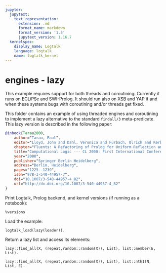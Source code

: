 ```yaml
---
jupyter:
  jupytext:
    text_representation:
      extension: .md
      format_name: markdown
      format_version: '1.3'
      jupytext_version: 1.16.7
  kernelspec:
    display_name: Logtalk
    language: logtalk
    name: logtalk_kernel
---
```


<!--
________________________________________________________________________

This file is part of Logtalk <https://logtalk.org/>  
SPDX-FileCopyrightText: 1998-2025 Paulo Moura <pmoura@logtalk.org>  
SPDX-License-Identifier: Apache-2.0

Licensed under the Apache License, Version 2.0 (the "License");
you may not use this file except in compliance with the License.
You may obtain a copy of the License at

    http://www.apache.org/licenses/LICENSE-2.0

Unless required by applicable law or agreed to in writing, software
distributed under the License is distributed on an "AS IS" BASIS,
WITHOUT WARRANTIES OR CONDITIONS OF ANY KIND, either express or implied.
See the License for the specific language governing permissions and
limitations under the License.
________________________________________________________________________
-->

# engines - lazy

This example requires support for both threads and coroutining. Currently it
runs on ECLiPSe and SWI-Prolog. It should run also on XSB and YAP if and when
these systems bugs with coroutining and/or threads get fixed.

This folder contains an example of using threaded engines and coroutining to
implement a lazy alternative to the standard `findall/3` meta-predicate. This
lazy version is described in the following paper:

```bibtex
@inbook{Tarau2000,
	author="Tarau, Paul",
	editor="Lloyd, John and Dahl, Veronica and Furbach, Ulrich and Kerber, Manfred and Lau, Kung-Kiu and Palamidessi, Catuscia and Pereira, Lu{\'i}s Moniz and Sagiv, Yehoshua and Stuckey, Peter J.",
	chapter="Fluents: A Refactoring of Prolog for Uniform Reflection and Interoperation with External Objects",
	title="Computational Logic --- CL 2000: First International Conference London, UK, July 24--28, 2000 Proceedings",
	year="2000",
	publisher="Springer Berlin Heidelberg",
	address="Berlin, Heidelberg",
	pages="1225--1239",
	isbn="978-3-540-44957-7",
	doi="10.1007/3-540-44957-4_82",
	url="http://dx.doi.org/10.1007/3-540-44957-4_82"
}
```

Print Logtalk, Prolog backend, and kernel versions (if running as a notebook):

```logtalk
%versions
```

Load the example:

```logtalk
logtalk_load(lazy(loader)).
```

Return a lazy list and access its elements:

```logtalk
lazy::find_all(X, (repeat,random::random(X)), List), list::member(E, List).
```

<!--
List = [0.915656206971831|_G118],
E = 0.915656206971831,
freeze(_G118, '$lazy#0.source_lazy_list#2'(4, _G118, <lazy,user,lazy,lazy,c(user,user,r(user,lazy,[],[]))-[(repeat,random::random(X))],[],>)) ;

List = [0.915656206971831, 0.6669572934854013|_G155],
E = 0.6669572934854013,
freeze(_G155, '$lazy#0.source_lazy_list#2'(4, _G155, <lazy,user,lazy,lazy,c(user,user,r(user,lazy,[],[]))-[(repeat,random::random(X))],[],>)) ;

List = [0.915656206971831, 0.47712105608919275, 0.5965100813402789|_G194],
E = 0.5965100813402789,
freeze(_G194, '$lazy#0.source_lazy_list#2'(4, _G194, <lazy,user,lazy,lazy,c(user,user,r(user,lazy,[],[]))-[(repeat,random::random(X))],[],>)) ;
List = [0.915656206971831, 0.47712105608919275, 0.14210821770124227, 0.20944855618709624|_G395],

...
-->

```logtalk
lazy::find_all(X, (repeat,random::random(X)), List), list::nth1(N, List, E).
```

<!--
List = [0.09230089279334841|_G3527],
N = 1,
E = 0.09230089279334841,
freeze(_G3527, '$lazy#0.source_lazy_list#2'(1, _G3527, <lazy,user,lazy,lazy,c(user,user,r(user,lazy,[],[]))-[(repeat,random::random(X))],[],>)) ;

List = [0.09230089279334841, 0.4435846174457203|_G3589],
N = 2,
E = 0.4435846174457203,
freeze(_G3589, '$lazy#0.source_lazy_list#2'(1, _G3589, <lazy,user,lazy,lazy,c(user,user,r(user,lazy,[],[]))-[(repeat,random::random(X))],[],>)) ;

List = [0.09230089279334841, 0.7230402056221108, 0.94581636451987|_G3651],
N = 3,
E = 0.94581636451987,
freeze(_G3651, '$lazy#0.source_lazy_list#2'(1, _G3651, <lazy,user,lazy,lazy,c(user,user,r(user,lazy,[],[]))-[(repeat,random::random(X))],[],>)) ;

...
-->
